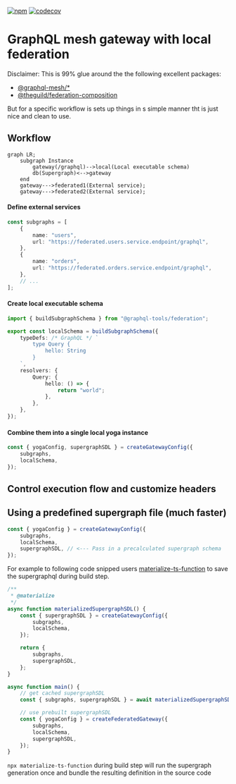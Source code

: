 [![npm](https://img.shields.io/npm/v/mesh-local-federation?label=mesh-local-federation&logo=npm)](https://www.npmjs.com/package/mesh-local-federation)
[![codecov](https://codecov.io/gh/stackables/mesh-local-federation/branch/main/graph/badge.svg?token=x1DmWF8EId)](https://codecov.io/gh/stackables/mesh-local-federation)

# GraphQL mesh gateway with local federation

Disclaimer: This is 99% glue around the the following excellent packages:

- [@graphql-mesh/\*](https://the-guild.dev/graphql/mesh/docs)
- [@theguild/federation-composition](https://github.com/the-guild-org/federation)

But for a specific workflow is sets up things in s simple manner tht is just nice and clean to use.

## Workflow

```mermaid
graph LR;
    subgraph Instance
        gateway(/graphql)-->local(Local executable schema)
        db(Supergraph)<-->gateway
    end
    gateway--->federated1(External service);
    gateway--->federated2(External service);
```

#### Define external services

```typescript
const subgraphs = [
	{
		name: "users",
		url: "https://federated.users.service.endpoint/graphql",
	},
	{
		name: "orders",
		url: "https://federated.orders.service.endpoint/graphql",
	},
	// ...
];
```

#### Create local executable schema

```typescript
import { buildSubgraphSchema } from "@graphql-tools/federation";

export const localSchema = buildSubgraphSchema({
	typeDefs: /* GraphQL */ `
		type Query {
			hello: String
		}
	`,
	resolvers: {
		Query: {
			hello: () => {
				return "world";
			},
		},
	},
});
```

#### Combine them into a single local yoga instance

```typescript
const { yogaConfig, supergraphSDL } = createGatewayConfig({
	subgraphs,
	localSchema,
});
```

## Control execution flow and customize headers

## Using a predefined supergraph file (much faster)

```typescript
const { yogaConfig } = createGatewayConfig({
	subgraphs,
	localSchema,
	supergraphSDL, // <--- Pass in a precalculated supergraph schema
});
```

For example to following code snipped users [materialize-ts-function](https://www.npmjs.com/package/materialize-ts-function) to save the supergraphql during build step.

```typescript
/**
 * @materialize
 */
async function materializedSupergraphSDL() {
	const { supergraphSDL } = createGatewayConfig({
		subgraphs,
		localSchema,
	});

	return {
		subgraphs,
		supergraphSDL,
	};
}

async function main() {
	// get cached supergraphSDL
	const { subgraphs, supergraphSDL } = await materializedSupergraphSDL();

	// use prebuilt supergraphSDL
	const { yogaConfig } = createFederatedGateway({
		subgraphs,
		localSchema,
		supergraphSDL,
	});
}
```

`npx materialize-ts-function` during build step will run the supergraph generation once and bundle the resulting definition in the source code
